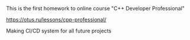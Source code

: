 This is the first homework to online course "C++ Developer Professional"

https://otus.ru/lessons/cpp-professional/

Making CI/CD system for all future projects